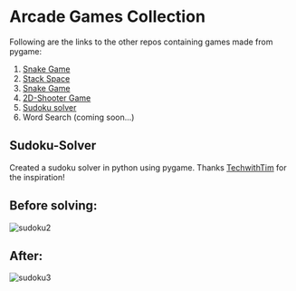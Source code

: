 # Arcade Games Collection
Following are the links to the other repos containing games made from pygame:
  1. [Snake Game](https://github.com/RajayR2000/Snake-Game-Pygame)
  2. [Stack Space](https://github.com/RajayR2000/Stack-game-pygame)
  3. [Snake Game](https://github.com/RajayR2000/Snake-Game-Pygame)
  4. [2D-Shooter Game](https://github.com/RajayR2000/2D-GAME-PYGAME)
  5. [Sudoku solver](https://github.com/RajayR2000/Sudoku-Solver)
  6. Word Search (coming soon...)
## Sudoku-Solver
Created a sudoku solver in python using pygame.
Thanks [TechwithTim](https://github.com/techwithtim) for the inspiration!
## Before solving:
![sudoku2](https://user-images.githubusercontent.com/28715027/77473597-b52d6b80-6e3b-11ea-9c57-e18a3cac0c5e.PNG)


## After:
![sudoku3](https://user-images.githubusercontent.com/28715027/77473624-be1e3d00-6e3b-11ea-87cd-371237dc6305.PNG)



